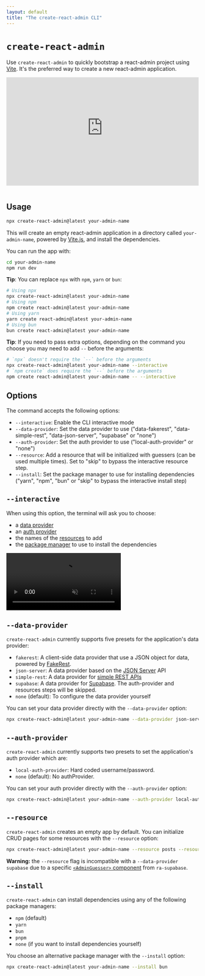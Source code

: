 ```yaml
---
layout: default
title: "The create-react-admin CLI"
---
```


# `create-react-admin`

Use `create-react-admin` to quickly bootstrap a react-admin project using [Vite](https://vitejs.dev/). It's the preferred way to create a new react-admin application.

<iframe src="https://www.youtube-nocookie.com/embed/i_TbS7quzww" title="YouTube video player" frameborder="0" allow="accelerometer; autoplay; clipboard-write; encrypted-media; gyroscope; picture-in-picture; web-share" allowfullscreen style="aspect-ratio: 16 / 9;width:100%;margin-bottom:1em;"></iframe>

## Usage

```sh
npx create-react-admin@latest your-admin-name
```

This will create an empty react-admin application in a directory called `your-admin-name`, powered by [Vite.js](./Vite.md), and install the dependencies.

You can run the app with:

```sh
cd your-admin-name
npm run dev
```

**Tip**: You can replace `npx` with `npm`, `yarn` or `bun`:

```sh
# Using npx
npx create-react-admin@latest your-admin-name
# Using npm
npm create react-admin@latest your-admin-name
# Using yarn
yarn create react-admin@latest your-admin-name
# Using bun
bun create react-admin@latest your-admin-name
```

**Tip**: If you need to pass extra options, depending on the command you choose you may need to add `--` before the arguments:

```sh
# `npx` doesn't require the `--` before the arguments
npx create-react-admin@latest your-admin-name --interactive
# `npm create` does require the `--` before the arguments
npm create react-admin@latest your-admin-name -- --interactive
```

## Options

The command accepts the following options:

* `--interactive`: Enable the CLI interactive mode
* `--data-provider`: Set the data provider to use ("data-fakerest", "data-simple-rest", "data-json-server", "supabase" or "none")
* `--auth-provider`: Set the auth provider to use ("local-auth-provider" or "none")
* `--resource`: Add a resource that will be initialized with guessers (can be used multiple times). Set to "skip" to bypass the interactive resource step.
* `--install`: Set the package manager to use for installing dependencies ("yarn", "npm", "bun" or "skip" to bypass the interactive install step)

## `--interactive`

When using this option, the terminal will ask you to choose:

* a [data provider](./DataFetchingGuide.md#the-data-provider)
* an [auth provider](./DataFetchingGuide.md#authentication)
* the names of the [resources](./Resource.md) to add
* the [package manager](#package-manager) to use to install the dependencies

<video controls autoplay playsinline muted loop>
  <source src="./img/create-react-admin.webm" type="video/webm"/>
  <source src="./img/create-react-admin.mp4" type="video/mp4"/>
  Your browser does not support the video tag.
</video>

## `--data-provider`

`create-react-admin` currently supports five presets for the application's data provider:

* `fakerest`: A client-side data provider that use a JSON object for data, powered by [FakeRest](https://github.com/marmelab/FakeRest).
* `json-server`: A data provider based on the [JSON Server](https://github.com/typicode/json-server) API
* `simple-rest`: A data provider for [simple REST APIs](https://github.com/marmelab/react-admin/tree/master/packages/ra-data-simple-rest)
* `supabase`: A data provider for [Supabase](https://github.com/marmelab/ra-supabase/tree/main/packages/ra-supabase). The auth-provider and resources steps will be skipped.
* `none` (default): To configure the data provider yourself

You can set your data provider directly with the `--data-provider` option:

```sh
npx create-react-admin@latest your-admin-name --data-provider json-server
```

## `--auth-provider`

`create-react-admin` currently supports two presets to set the application's auth provider which are:

* `local-auth-provider`: Hard coded username/password.
* `none` (default): No authProvider.

You can set your auth provider directly with the `--auth-provider` option:

```sh
npx create-react-admin@latest your-admin-name --auth-provider local-auth-provider
```

## `--resource`

`create-react-admin` creates an empty app by default. You can initialize CRUD pages for some resources with the `--resource` option:

```sh
npx create-react-admin@latest your-admin-name --resource posts --resource comments
```

**Warning:** the `--resource` flag is incompatible with a `--data-provider supabase` due to a specific [`<AdminGuesser>` component](https://github.com/marmelab/ra-supabase/tree/main/packages/ra-supabase#usage) from `ra-supabase`.

## `--install`

`create-react-admin` can install dependencies using any of the following package managers:

* `npm` (default)
* `yarn`
* `bun`
* `pnpm`
* `none` (if you want to install dependencies yourself)

You choose an alternative package manager with the `--install` option:

```sh
npx create-react-admin@latest your-admin-name --install bun
```
